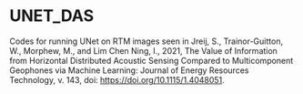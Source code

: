 # UNET_DAS
Codes for running UNet on RTM images seen in Jreij, S., Trainor-Guitton, W., Morphew, M., and Lim Chen Ning, I., 2021, The Value of Information from Horizontal Distributed Acoustic Sensing Compared to Multicomponent Geophones via Machine Learning: Journal of Energy Resources Technology, v. 143, doi: https://doi.org/10.1115/1.4048051.
